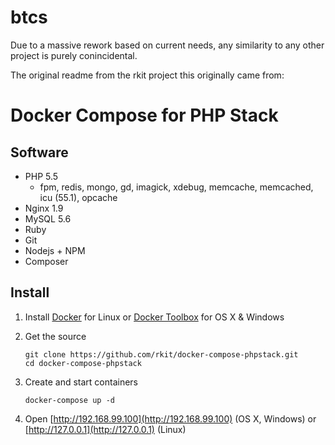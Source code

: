 # btcs

Due to a massive rework based on current needs, any similarity to any other
project is purely conincidental.

The original readme from the rkit project this originally came from:

# Docker Compose for PHP Stack

## Software

- PHP 5.5  
  - fpm, redis, mongo, gd, imagick, xdebug, memcache, memcached, icu (55.1), opcache
- Nginx 1.9
- MySQL 5.6
- Ruby
- Git
- Nodejs + NPM
- Composer

## Install

1. Install [Docker](https://www.docker.com/) for Linux or [Docker Toolbox](https://www.docker.com/toolbox/) for OS X & Windows

2. Get the source
   ```
   git clone https://github.com/rkit/docker-compose-phpstack.git
   cd docker-compose-phpstack
   ```

3. Create and start containers

   ```
   docker-compose up -d
   ```

4. Open [http://192.168.99.100](http://192.168.99.100) (OS X, Windows) or [http://127.0.0.1](http://127.0.0.1) (Linux)
